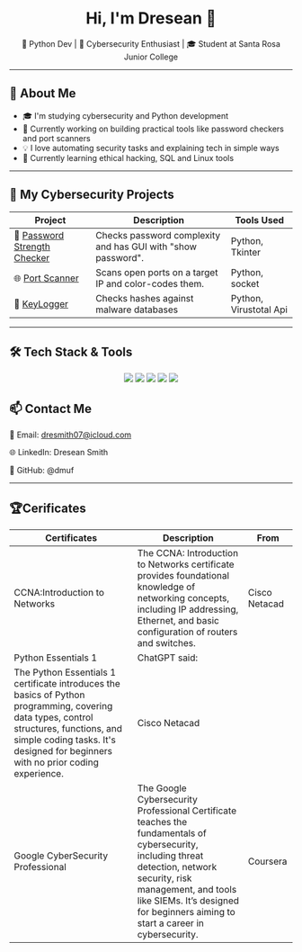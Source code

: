 <h1 align="center">Hi, I'm Dresean 👋</h1>
<p align="center">
  🐍 Python Dev | 🔐 Cybersecurity Enthusiast | 🎓 Student at Santa Rosa Junior College
</p>

---

## 🧠 About Me

- 🎓 I'm studying cybersecurity and Python development
- 🔭 Currently working on building practical tools like password checkers and port scanners
- 💡 I love automating security tasks and explaining tech in simple ways
- 🌱 Currently learning ethical hacking, SQL and Linux tools

---

## 💼 My Cybersecurity Projects

| Project | Description | Tools Used |
|--------|-------------|------------|
| 🔐 [Password Strength Checker](https://github.com/dmuf/Password-Strength-Checker) | Checks password complexity and has GUI with "show password". | Python, Tkinter |
| 🌐 [Port Scanner](https://github.com/dmuf/Port-Scanner) | Scans open ports on a target IP and color-codes them. | Python, socket |
| 🧠 [KeyLogger](https://github.com/dmuf/KeyLogger) | Checks hashes against malware databases | Python, Virustotal Api |

---

## 🛠️ Tech Stack & Tools

<p align="center">
  <img src="https://img.shields.io/badge/Python-3670A0?style=for-the-badge&logo=python&logoColor=white"/>
  <img src="https://img.shields.io/badge/Linux-FCC624?style=for-the-badge&logo=linux&logoColor=black"/>
  <img src="https://img.shields.io/badge/GitHub-181717?style=for-the-badge&logo=github&logoColor=white"/>
  <img src="https://img.shields.io/badge/Nmap-000000?style=for-the-badge&logo=nmap&logoColor=white"/>
  <img src="https://img.shields.io/badge/Wireshark-1679A7?style=for-the-badge&logo=wireshark&logoColor=white"/>
</p>

## 📫 Contact Me
📧 Email: dresmith07@icloud.com

🌐 LinkedIn: Dresean Smith

🐙 GitHub: @dmuf

---

## 🏆Cerificates
| Certificates| Description | From |
|--------|-------------|------------|
|  CCNA:Introduction to Networks |The CCNA: Introduction to Networks certificate provides foundational knowledge of networking concepts, including IP addressing, Ethernet, and basic configuration of routers and switches. |Cisco Netacad |
|  Python Essentials 1 | ChatGPT said:
The Python Essentials 1 certificate introduces the basics of Python programming, covering data types, control structures, functions, and simple coding tasks. It's designed for beginners with no prior coding experience.|Cisco Netacad |
| Google CyberSecurity Professional |The Google Cybersecurity Professional Certificate teaches the fundamentals of cybersecurity, including threat detection, network security, risk management, and tools like SIEMs. It’s designed for beginners aiming to start a career in cybersecurity. | Coursera |


